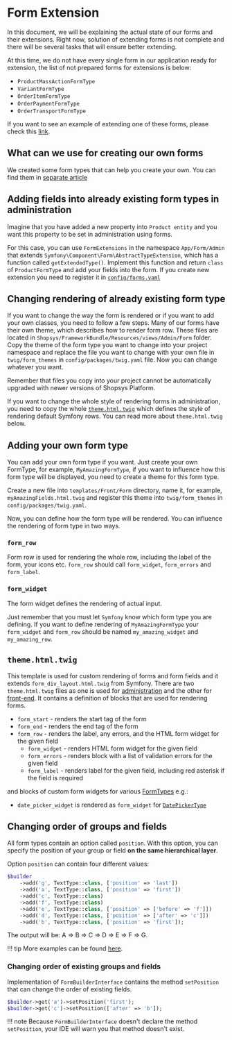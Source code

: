 # Form Extension
In this document, we will be explaining the actual state of our forms and their extensions. Right now,
solution of extending forms is not complete and there will be several tasks that will ensure better extending.

At this time, we do not have every single form in our application ready for extension, the list of not prepared
forms for extensions is below:

* `ProductMassActionFormType`
* `VariantFormType`
* `OrderItemFormType`
* `OrderPaymentFormType`
* `OrderTransportFormType`

If you want to see an example of extending one of these forms, please check this [link](https://github.com/shopsys/shopsys/commit/d6b84bf54c0b47c72eacc82d540987dd8078fa13).

## What can we use for creating our own forms
We created some form types that can help you create your own. You can find them in [separate article](../introduction/using-form-types.md)

## Adding fields into already existing form types in administration
Imagine that you have added a new property into `Product entity` and you want this property to be set in administration
using forms.

For this case, you can use `FormExtensions` in the namespace `App/Form/Admin` that extends `Symfony\Component\Form\AbstractTypeExtension`, which has a function called `getExtendedType()`.
Implement this function and return `class` of `ProductFormType` and add your fields into the form.
If you create new extension you need to register it in [`config/forms.yaml`](https://github.com/shopsys/shopsys/blob/master/project-base/config/forms.yaml)

## Changing rendering of already existing form type
If you want to change the way the form is rendered or if you want to add your own classes, you need to follow a few steps.
Many of our forms have their own theme, which describes how to render form row. These files are located in `Shopsys/FrameworkBundle/Resources/views/Admin/Form` folder.
Copy the theme of the form type you want to change into your project namespace and replace the file you want to
change with your own file in `twig/form_themes` in `config/packages/twig.yaml` file. Now you can change whatever you want.

Remember that files you copy into your project cannot be automatically upgraded with newer versions of Shopsys Platform.

If you want to change the whole style of rendering forms in administration, you need to copy the whole [`theme.html.twig`](https://github.com/shopsys/shopsys/blob/master/packages/framework/src/Resources/views/Admin/Form/theme.html.twig) which defines the style of
rendering default Symfony rows.
You can read more about `theme.html.twig` below.

## Adding your own form type
You can add your own form type if you want. Just create your own FormType, for example, `MyAmazingFormType`, if you want
to influence how this form type will be displayed, you need to create a theme for this form type.

Create a new file into `templates/Front/Form` directory, name it, for example, `myAmazingFields.html.twig` and register
this theme into `twig/form_themes` in `config/packages/twig.yaml`.

Now, you can define how the form type will be rendered. You can influence the rendering of form type in two ways.

### `form_row`
Form row is used for rendering the whole row, including the label of the form, your icons etc. `form_row` should call `form_widget`, `form_errors` and `form_label`.

### `form_widget`
The form widget defines the rendering of actual input.

Just remember that you must let `Symfony` know which form type you are defining. If you want to define
rendering of `MyAmazingFormType` your `form_widget` and `form_row` should be named `my_amazing_widget` and `my_amazing_row`.

## `theme.html.twig`
This template is used for custom rendering of forms and form fields and it extends `form_div_layout.html.twig` from Symfony.
There are two `theme.html.twig` files as one is used for [administration](https://github.com/shopsys/shopsys/blob/master/packages/framework/src/Resources/views/Admin/Form/theme.html.twig) and the other for [front-end](https://github.com/shopsys/shopsys/blob/master/project-base/templates/Front/Form/theme.html.twig).
It contains a definition of blocks that are used for rendering forms.

- `form_start` - renders the start tag of the form
- `form_end` - renders the end tag of the form
- `form_row` - renders the label, any errors, and the HTML form widget for the given field
    - `form_widget` - renders HTML form widget for the given field
    - `form_errors` - renders block with a list of validation errors for the given field
    - `form_label` - renders label for the given field, including red asterisk if the field is required

and blocks of custom form widgets for various [FormTypes](../introduction/using-form-types.md) e.g.:

- `date_picker_widget` is rendered as `form_widget` for [`DatePickerType`](https://github.com/shopsys/shopsys/blob/master/packages/framework/src/Form/DatePickerType.php)

## Changing order of groups and fields
All form types contain an option called `position`. With this option, you can specify the position of your group or field **on the same hierarchical layer**.

Option `position` can contain four different values:

```php
$builder
    ->add('g', TextType::class, ['position' => 'last'])
    ->add('a', TextType::class, ['position' => 'first'])
    ->add('c', TextType::class)
    ->add('f', TextType::class)
    ->add('e', TextType::class, ['position' => ['before' => 'f']])
    ->add('d', TextType::class, ['position' => ['after' => 'c']])
    ->add('b', TextType::class, ['position' => 'first']);
```

The output will be: A => B => C => D => E => F => G.

!!! tip
    More examples can be found [here](https://github.com/shopsys/ordered-form/blob/master/doc/usage.md#position).

### Changing order of existing groups and fields

Implementation of `FormBuilderInterface` contains the method `setPosition` that can change the order of existing fields.

```php
$builder->get('a')->setPosition('first');
$builder->get('c')->setPosition(['after' => 'b']);
```

!!! note
    Because `FormBuilderInterface` doesn't declare the method `setPosition`, your IDE will warn you that method doesn't exist.
